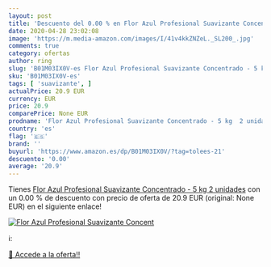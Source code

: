 ```yaml
---
layout: post
title: 'Descuento del 0.00 % en Flor Azul Profesional Suavizante Concent'
date: 2020-04-28 23:02:08
image: 'https://m.media-amazon.com/images/I/41v4kkZNZeL._SL200_.jpg'
comments: true
category: ofertas
author: ring
slug: 'B01M03IX0V-es Flor Azul Profesional Suavizante Concentrado - 5 kg 2...'
sku: 'B01M03IX0V-es'
tags: [ 'suavizante', ]
actualPrice: 20.9 EUR
currency: EUR
price: 20.9
comparePrice: None EUR
prodname: 'Flor Azul Profesional Suavizante Concentrado - 5 kg  2 unidades'
country: 'es'
flag: '🇪🇸'
brand: ''
buyurl: 'https://www.amazon.es/dp/B01M03IX0V/?tag=tolees-21'
descuento: '0.00'
average: '20.9'
---
```


Tienes [Flor Azul Profesional Suavizante Concentrado - 5 kg  2 unidades](https://www.amazon.es/dp/B01M03IX0V/?tag=tolees-21) con un 0.00 % de descuento con precio de oferta de 20.9 EUR (original: None EUR) en el siguiente enlace!

[![Flor Azul Profesional Suavizante Concent](https://m.media-amazon.com/images/I/41v4kkZNZeL._SL200_.jpg)](https://www.amazon.es/dp/B01M03IX0V/?tag=tolees-21)

ℹ️:


[🛒 Accede a la oferta!!](https://www.amazon.es/dp/B01M03IX0V/?tag=tolees-21)
